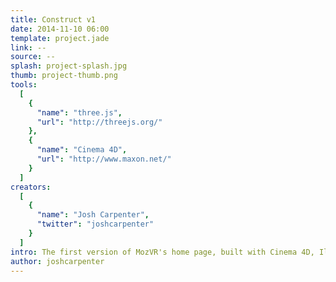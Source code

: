 ```yaml
---
title: Construct v1
date: 2014-11-10 06:00
template: project.jade
link: --
source: --
splash: project-splash.jpg
thumb: project-thumb.png
tools:
  [
    {
      "name": "three.js",
      "url": "http://threejs.org/"
    },
    {
      "name": "Cinema 4D",
      "url": "http://www.maxon.net/"
    }
  ]
creators:
  [
    {
      "name": "Josh Carpenter",
      "twitter": "joshcarpenter"
    }
  ]
intro: The first version of MozVR's home page, built with Cinema 4D, Illustrator, and three.js.
author: joshcarpenter
---
```


